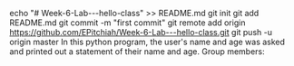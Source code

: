 echo "# Week-6-Lab---hello-class" >> README.md
git init
git add README.md
git commit -m "first commit"
git remote add origin https://github.com/EPitchiah/Week-6-Lab---hello-class.git
git push -u origin master
In this python program, the user's name and age was asked and printed out a statement of their name and age.
Group members: 

